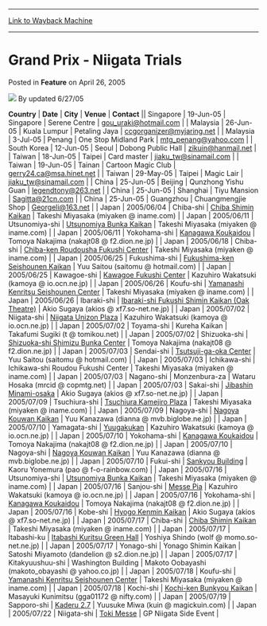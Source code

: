 
---
[Link to Wayback Machine](https://web.archive.org/web/20211023080937/https://magic.wizards.com/en/articles/archive/feature/grand-prix-niigata-trials-2005-04-26)

[_metadata_:author]:- "updated 6-27-05"
[_metadata_:description]:- "CountryDateCityVenueContactSingapore19-Jun-05SingaporeSerene Centregou_uraki@hotmail.comMalaysia26-Jun-05Kuala LumpurPetaling Jayaccgorganizer@myjaring.netMalaysia3-Jul-05PenangOne Stop Midland Park mtg_penang@yahoo.comSouth Korea12-Jun-05SeoulDobong Public Hallzikuin@hanmail.netTaiwan18-Jun-05TaipeiCard masterjiaku_tw@sinamail.comTaiwan19-Jun-05TainanCartoon Magic"
[_metadata_:generator]:- "Drupal 7 (http://drupal.org)"
[_metadata_:publish_date]:- "2005-04-26"
[_metadata_:title]:- "Grand Prix - Niigata Trials"
[_metadata_:wayback_capture_timestamp]:- "2021-10-23 08:09:37+00:00"
[_metadata_:wayback_raw_url]:- "https://web.archive.org/web/20211023080937id_/https://magic.wizards.com/en/articles/archive/feature/grand-prix-niigata-trials-2005-04-26"
[_metadata_:wayback_url]:- "https://magic.wizards.com/en/articles/archive/feature/grand-prix-niigata-trials-2005-04-26"
---


Grand Prix - Niigata Trials
===========================



 Posted in **Feature**
 on April 26, 2005 






![](https://media.magic.wizards.com/styles/auth_small/public/generic-avatar-150_417.png)
By updated 6/27/05













 **Country** | **Date** | **City** | **Venue** | **Contact** || Singapore | 19-Jun-05 | Singapore | Serene Centre | [gou\_uraki@hotmail.com](mailto:gou_uraki@hotmail.com) |
| Malaysia | 26-Jun-05 | Kuala Lumpur | Petaling Jaya | [ccgorganizer@myjaring.net](mailto:ccgorganizer@myjaring.net) |
| Malaysia | 3-Jul-05 | Penang | One Stop Midland Park  | [mtg\_penang@yahoo.com](mailto:mtg_penang@yahoo.com) |
| South Korea | 12-Jun-05 | Seoul | Dobong Public Hall | [zikuin@hanmail.net](mailto:zikuin@hanmail.net) |
| Taiwan | 18-Jun-05 | Taipei | Card master | [jiaku\_tw@sinamail.com](mailto:jiaku_tw@sinamail.com) |
| Taiwan | 19-Jun-05 | Tainan | Cartoon Magic Club | [gerry24.ca@msa.hinet.net](mailto:gerry24.ca@msa.hinet.net) |
| Taiwan | 29-May-05 | Taipei | Magic Lair | [jiaku\_tw@sinamail.com](mailto:jiaku_tw@sinamail.com) |
| China | 25-Jun-05 | Beijing | Qunzhong Yishu Guan | [legendtony@263.net](mailto:legendtony@263.net) |
| China | 25-Jun-05 | Shanghai | Tiyu Mansion | [Sagitta@21cn.com](mailto:Sagitta@21cn.com) |
| China | 25-Jun-05 | Guangzhou | Chuangmengjie Shop | [Georgeli@163.net](mailto:Georgeli@163.net) |
| Japan | 2005/06/04 | Chiba-shi | [Chiba Shimin Kaikan](http://www.ccf.chp.or.jp/2sisetu/web.simin/shimintop.htm) | Takeshi Miyasaka (miyaken @ iname.com) |
| Japan | 2005/06/11 | Utsunomiya-shi | [Utsunomiya Bunka Kaikan](http://www.bunkakaikan.com/) | Takeshi Miyasaka (miyaken @ iname.com) |
| Japan | 2005/06/11 | Yokohama-shi | [Kanagawa Koukaidou](http://www.city.yokohama.jp/me/kanagawa/guide/genre/bunka/shisetsu/equ12.html) | Tomoya Nakajima (nakajt08 @ f2.dion.ne.jp) |
| Japan | 2005/06/18 | Chiba-shi | [Chiba-ken Roudousha Fukushi Center](http://www.tude.tamagawa.ac.jp/images/map/03002.html) | Takeshi Miyasaka (miyaken @ iname.com) |
| Japan | 2005/06/25 | Fukushima-shi | [Fukushima-ken Seishounen Kaikan](http://www8.ocn.ne.jp/~f-youth/top.htm) | Yuu Saitou (saitomu @ hotmail.com) |
| Japan | 2005/06/25 | Kawagoe-shi | [Kawagoe Fukushi Center](http://www.doyu-seibu.com/map/kawagoefukushi.html) | Kazuhiro Wakatsuki (kamoya @ io.ocn.ne.jp) |
| Japan | 2005/06/26 | Koufu-shi | [Yamanashi Kenritsu Seishounen Center](http://www13.ocn.ne.jp/~center/top.htm) | Takeshi Miyasaka (miyaken @ iname.com) |
| Japan | 2005/06/26 | Ibaraki-shi | [Ibaraki-shi Fukushi Shimin Kaikan (Oak Theatre)](http://www2.opas.gr.jp/ibaraki/info_files/ibkoho/24/g2454.htm) | Akio Sugaya (akios @ xf7.so-net.ne.jp) |
| Japan | 2005/07/02 | Niigata-shi | [Niigata Unizon Plaza](http://www.fukushiniigata.or.jp/group/unison/) | Kazuhiro Wakatsuki (kamoya @ io.ocn.ne.jp) |
| Japan | 2005/07/02 | Toyama-shi | Kureha Kaikan | Takafumi Sugiki (t @ tomikou.net) |
| Japan | 2005/07/02 | Shizuoka-shi | [Shizuoka-shi Shimizu Bunka Center](http://www.shizuoka-cb.jp/sisetu/inst_43.html) | Tomoya Nakajima (nakajt08 @ f2.dion.ne.jp) |
| Japan | 2005/07/03 | Sendai-shi | [Tsutsuji-ga-oka Center](http://www.stks.city.sendai.jp/hito/WebPages/sisetu/simin/sisetu/miyagino05.html) | Yuu Saitou (saitomu @ hotmail.com) |
| Japan | 2005/07/03 | Ichikawa-shi | Ichikawa-shi Roudou Fukushi Center | Takeshi Miyasaka (miyaken @ iname.com) |
| Japan | 2005/07/03 | Nagano-shi | Monzenbura-za | Wataru Hosaka (mrcid @ copmtg.net) |
| Japan | 2005/07/03 | Sakai-shi | [Jibashin Minami-osaka](http://www.jibashin.or.jp/map/) | Akio Sugaya (akios @ xf7.so-net.ne.jp) |
| Japan | 2005/07/09 | Tsuchiura-shi | [Tsuchiura Kamejiro Plaza](http://www.city.tsuchiura.ibaraki.jp/education/plaza/) | Takeshi Miyasaka (miyaken @ iname.com) |
| Japan | 2005/07/09 | Nagoya-shi | [Nagoya Kouwan Kaikan](http://archive.wizards.com/Magic/Magazine/Article.aspx?x=www.nagoyaminato.or.jp/hall/) | Yuu Kanazawa (dianna @ mvb.biglobe.ne.jp) |
| Japan | 2005/07/10 | Yamagata-shi | [Yuugakukan](http://www.yugakukan.or.jp/) | Kazuhiro Wakatsuki (kamoya @ io.ocn.ne.jp) |
| Japan | 2005/07/10 | Yokohama-shi | [Kanagawa Koukaidou](http://www.city.yokohama.jp/me/kanagawa/guide/genre/bunka/shisetsu/equ12.html) | Tomoya Nakajima (nakajt08 @ f2.dion.ne.jp) |
| Japan | 2005/07/10 | Nagoya-shi | [Nagoya Kouwan Kaikan](http://archive.wizards.com/Magic/Magazine/Article.aspx?x=www.nagoyaminato.or.jp/hall/) | Yuu Kanazawa (dianna @ mvb.biglobe.ne.jp) |
| Japan | 2005/07/10 | Fukui-shi | [Sankyou Building](http://www.new-apro.co.jp/recruit/seminar_map/fukui_senkyo.html) | Kaoru Yonemura (pao @ f-o-rainbow.com) |
| Japan | 2005/07/16 | Utsunomiya-shi | [Utsunomiya Bunka Kaikan](http://www.bunkakaikan.com/) | Takeshi Miyasaka (miyaken @ iname.com) |
| Japan | 2005/07/16 | Sanjou-shi | [Messe Pia](http://www.city.sanjo.niigata.jp/kanko/local/local1.html) | Kazuhiro Wakatsuki (kamoya @ io.ocn.ne.jp) |
| Japan | 2005/07/16 | Yokohama-shi | [Kanagawa Koukaidou](http://www.city.yokohama.jp/me/kanagawa/guide/genre/bunka/shisetsu/equ12.html) | Tomoya Nakajima (nakajt08 @ f2.dion.ne.jp) |
| Japan | 2005/07/16 | Kobe-shi | [Hyogo Kenmin Kaikan](http://hyogo-arts.or.jp/arts/kai.htm) | Akio Sugaya (akios @ xf7.so-net.ne.jp) |
| Japan | 2005/07/17 | Chiba-shi | [Chiba Shimin Kaikan](http://www.ccf.chp.or.jp/2sisetu/web.simin/shimintop.htm) | Takeshi Miyasaka (miyaken @ iname.com) |
| Japan | 2005/07/17 | Itabashi-ku | [Itabashi Kuritsu Green Hall](http://www.city.itabashi.tokyo.jp/fukushi/bf/sisetu/zu24.html) | Yoshiya Shindo (wolf @ momo.so-net.ne.jp) |
| Japan | 2005/07/17 | Yonago-shi | Yonago Shimin Kaikan | Satoshi Miyamoto (dandelion @ s2.dion.ne.jp) |
| Japan | 2005/07/17 | Kitakyuushuu-shi | Washington Building | Makoto Oobayashi (makoto\_obayashi @ yahoo.co.jp) |
| Japan | 2005/07/18 | Koufu-shi | [Yamanashi Kenritsu Seishounen Center](http://www13.ocn.ne.jp/~center/top.htm) | Takeshi Miyasaka (miyaken @ iname.com) |
| Japan | 2005/07/18 | Kochi-shi | [Kochi-ken Bunkyou Kaikan](http://www2.neweb.ne.jp/wd/bunkyo/) | Masayuki Kunimitsu (gga01172 @ nifty.com) |
| Japan | 2005/07/19 | Sapporo-shi | [Kaderu 2.7](http://www.kaderu27.or.jp/) | Yuusuke Miwa (kuin @ magickuin.com) |
| Japan | 2005/07/22 | Niigata-shi | [Toki Messe](http://www.tokimesse.com/) | GP Niigata Side Event |







